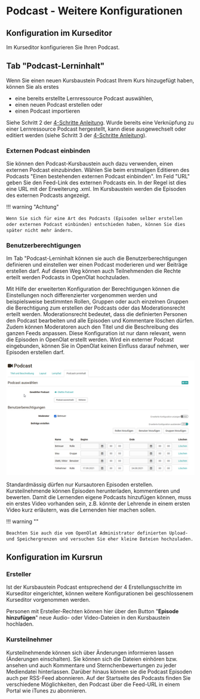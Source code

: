 # Podcast - Weitere Konfigurationen

## Konfiguration im Kurseditor

Im Kurseditor konfigurieren Sie Ihren Podcast.

## Tab "Podcast-Lerninhalt"

Wenn Sie einen neuen Kursbaustein Podcast Ihrem Kurs hinzugefügt haben, können Sie als erstes

* eine bereits erstellte Lernressource Podcast auswählen,
* einen neuen Podcast erstellen oder
* einen Podcast importieren

Siehe Schritt 2 der [4-Schritte Anleitung](../resource_podcast/Four_Steps_to_Your_Podcast.de.md). Wurde bereits eine Verknüpfung zu einer Lernressource Podcast hergestellt, kann diese ausgewechselt oder editiert werden (siehe Schritt 3 der [4-Schritte Anleitung](../../manual_how-to/podcast/podcast.de.md)).

### Externen Podcast einbinden

Sie können den Podcast-Kursbaustein auch dazu verwenden, einen externen Podcast einzubinden. Wählen Sie beim erstmaligen Editieren des Podcasts "Einen bestehenden externen Podcast einbinden". Im Feld "URL" geben Sie den Feed-Link des externen Podcasts ein. In der Regel ist dies eine URL mit der Erweiterung .xml. Im Kursbaustein werden die Episoden des externen Podcasts angezeigt.

!!! warning "Achtung"

    Wenn Sie sich für eine Art des Podcasts (Episoden selber erstellen oder externen Podcast einbinden) entschieden haben, können Sie dies später nicht mehr ändern.

### Benutzerberechtigungen

Im Tab "Podcast-Lerninhalt können sie auch die Benutzerberechtigungen definieren und einstellen wer einen Podcast moderieren und wer Beiträge erstellen darf. Auf diesen Weg können auch Teilnehmenden die Rechte erteilt werden Podcasts in OpenOlat hochzuladen.

Mit Hilfe der erweiterten Konfiguration der Berechtigungen können die Einstellungen noch differenzierter vorgenommen werden und beispielsweise bestimmten Rollen, Gruppen oder auch einzelnen Gruppen die Berechtigung zum erstellen der Podcasts oder das Moderationsrecht erteilt werden. Moderationsrecht bedeutet, dass die definierten Personen den Podcast bearbeiten und alle Episoden und Kommentare löschen dürfen. Zudem können Moderatoren auch den Titel und die Beschreibung des ganzen Feeds anpassen. Diese Konfiguration ist nur dann relevant, wenn die Episoden in OpenOlat erstellt werden. Wird ein externer Podcast eingebunden, können Sie in OpenOlat keinen Einfluss darauf nehmen, wer Episoden erstellen darf.

![podcast_berechtigungen.png](assets/erstellen_erweiterte_Konfig.png)

Standardmässig dürfen nur Kursautoren Episoden erstellen. Kursteilnehmende können Episoden herunterladen, kommentieren und bewerten. Damit die Lernenden eigene Podcasts hinzufügen können, muss ein erstes Video vorhanden sein, z.B. könnte der Lehrende in einem ersten Video kurz erläutern, was die Lernenden hier machen sollen.

!!! warning ""

    Beachten Sie auch die vom OpenOlat Administrator definierten Upload- und Speichergrenzen und versuchen Sie eher kleine Dateien hochzuladen.

## Konfiguration im Kursrun

### Ersteller

Ist der Kursbaustein Podcast entsprechend der 4 Erstellungsschritte im Kurseditor eingerichtet, können weitere Konfigurationen bei geschlossenem Kurseditor vorgenommen werden.

Personen mit Ersteller-Rechten können hier über den Button "**Episode hinzufügen**" neue Audio- oder Video-Dateien in den Kursbaustein hochladen.

### Kursteilnehmer

Kursteilnehmende können sich über Änderungen informieren lassen (Änderungen einschalten). Sie können sich die Dateien einhören bzw. ansehen und auch Kommentare und Sternchenbewertungen zu jeder Mediendatei hinterlassen. Darüber hinaus können sie die Podcast Episoden auch per RSS-Feed abonnieren. Auf der Startseite des Podcasts finden Sie verschiedene Möglichkeiten, den Podcast über die Feed-URL in einem Portal wie iTunes zu abonnieren.
